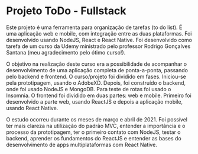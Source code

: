 # Projeto ToDo - Fullstack

Este projeto é uma ferramenta para organização de tarefas (to do list). É uma aplicação web e mobile, com integração entre as duas plataformas. Foi desenvolvido usando NodeJS, React e React Native. Foi desenvolvido como tarefa de um curso da Udemy ministrado pelo professor Rodrigo Gonçalves Santana (meu agradecimento pelo ótimo curso!).

O objetivo na realização deste curso era a possibilidade de acompanhar o desenvolvimento de uma aplicação completa de ponta-a-ponta, passando pelo backend e frontend. O curso/projeto foi dividido em fases. Iniciou-se pela prototipagem, usando o AdobeXD. Depois, foi construído o backend, onde foi usado NodeJS e MongoDB. Para teste de rotas foi usado o Insomnia. O frontend foi dividido em duas partes: web e mobile. Primeiro foi desenvolvido a parte web, usando ReactJS e depois a aplicação mobile, usando React Native. 

O estudo ocorreu durante os meses de março e abril de 2021. Foi possível ter mais clareza na utilização do padrão MVC, entender a importância e o processo da prototipagem, ter o primeiro contato com NodeJS, testar o backend, aprender os fundamentos do ReactJS e entender as bases do desenvolvimento de apps multiplataformas com React Native.
